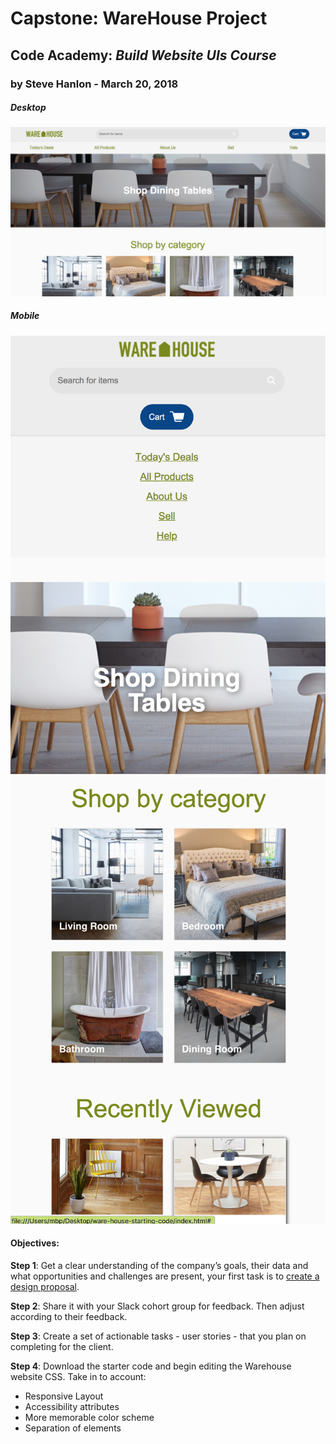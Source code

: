 # Capstone: WareHouse Project
## Code Academy:  _Build Website UIs Course_
### by Steve Hanlon - March 20, 2018

##### Desktop
![Home Page of Project -Desktop](./warehouse_UI_project.png)


##### Mobile
![Home Page of Project -Mobile1](./mobile_1.png)
![Home Page of Project -Mobile1](./mobile_2.png)

#### Objectives:
**Step 1**: Get a clear understanding of the company’s goals, their data and what opportunities and challenges are present, your first task is to [create a design proposal](https://docs.google.com/document/d/14GkSXrGzrkhi4I4Qu54WTeGNxz8_hTVFxIqe8M2rF6s/edit).

**Step 2**: Share it with your Slack cohort group for feedback. Then adjust according to their feedback.

**Step 3**: Create a set of actionable tasks - user stories - that you plan on completing for the client.

**Step 4**: Download the starter code and begin editing the Warehouse website CSS.  Take in to account:
* Responsive Layout
* Accessibility attributes
* More memorable color scheme
* Separation of elements
